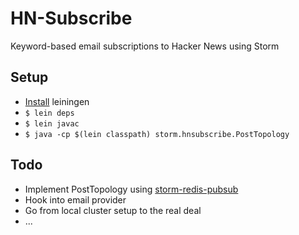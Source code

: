 HN-Subscribe
============

Keyword-based email subscriptions to Hacker News using Storm

## Setup

- [Install](http://leiningen.org/#install) leiningen
- `$ lein deps`
- `$ lein javac`
- `$ java -cp $(lein classpath) storm.hnsubscribe.PostTopology`

## Todo

- Implement PostTopology using [storm-redis-pubsub](https://github.com/sorenmacbeth/storm-redis-pubsub)
- Hook into email provider
- Go from local cluster setup to the real deal
- ...
